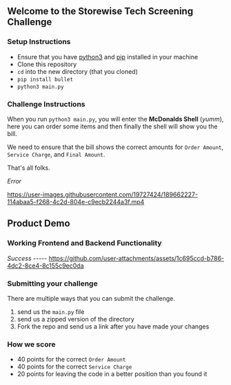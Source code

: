 ## Welcome to the Storewise Tech Screening Challenge

### Setup Instructions
- Ensure that you have [python3](https://www.python.org/downloads/) and [pip](https://pip.pypa.io/en/stable/installation/) installed in your machine
- Clone this repository
- `cd` into the new directory (that you cloned)
- `pip install bullet`
- `python3 main.py` 

### Challenge Instructions

When you run `python3 main.py`,  you will enter the **McDonalds Shell** (_yumm_), here you can order some items and then finally the shell will show you the bill.

We need to ensure that the bill shows the correct amounts for `Order Amount`, `Service Charge`, and `Final Amount`.

That's all folks. 

*Error*


https://user-images.githubusercontent.com/19727424/189662227-114abaa5-f268-4c2d-804e-c9ecb2244a3f.mp4





## Product Demo

### Working Frontend and Backend Functionality
 

*Success* -----  https://github.com/user-attachments/assets/1c695ccd-b786-4dc2-8ce4-8c155c9ec0da


### Submitting your challenge

There are multiple ways that you can submit the challenge.
1. send us the `main.py` file
2. send us a zipped version of the directory
3. Fork the repo and send us a link after you have made your changes

### How we score

- 40 points for the correct `Order Amount`
- 40 points for the correct `Service Charge`
- 20 points for leaving the code in a better position than you found it
